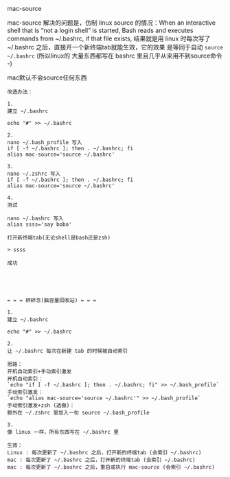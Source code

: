 
mac-source

mac-source 解决的问题是，仿制 linux source 的情况：When an interactive shell that is “not a login shell” is started, Bash reads and executes commands from ~/.bashrc, if that file exists, 结果就是用 linux 时每次写了 ~/.bashrc 之后，直接开一个新终端tab就能生效，它的效果 是等同于自动 `source ~/.bashrc` (所以linux的 大量东西都写在 bashrc 里且几乎从来用不到source命令 -)

mac默认不会source任何东西
```
改造办法：

1.
建立 ~/.bashrc

echo "#" >> ~/.bashrc

2.
nano ~/.bash_profile 写入
if [ -f ~/.bashrc ]; then . ~/.bashrc; fi
alias mac-source='source ~/.bashrc'

3.
nano ~/.zshrc 写入
if [ -f ~/.bashrc ]; then . ~/.bashrc; fi
alias mac-source='source ~/.bashrc'

4.
测试

nano ~/.bashrc 写入
alias ssss='say bobo'

打开新终端tab(无论shell是bash还是zsh)

> ssss

成功





= = = 碎碎念(脑容量回收站) = = =

1.
建立 ~/.bashrc

echo "#" >> ~/.bashrc

2.
让 ~/.bashrc 每次在新建 tab 的时候被自动索引

思路：
开机自动索引+手动索引激发
开机自动索引：
`echo "if [ -f ~/.bashrc ]; then . ~/.bashrc; fi" >> ~/.bash_profile`
手动索引激发：
`echo "alias mac-source='source ~/.bashrc'" >> ~/.bash_profile`
手动索引激发+zsh (选做)：
额外在 ~/.zshrc 里加入一句 source ~/.bash_profile

3.
像 linux 一样，所有东西写在 ~/.bashrc 里

生效：
Linux : 每次更新了 ~/.bashrc 之后，打开新的终端tab (会索引 ~/.bashrc)
mac : 每次更新了 ~/.bashrc 之后，打开新的终端tab (会索引 ~/.bashrc)
mac : 每次更新了 ~/.bashrc 之后，重启或执行 mac-source (会索引 ~/.bashrc)
```
